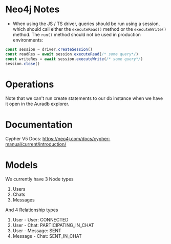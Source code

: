 # Neo4j Notes

- When using the JS / TS driver, queries should be run using a session, which should call either the `executeRead()` method or the `executeWrite()` method. The `run()` method should not be used in production environments:
```JavaScript
const session = driver.createSession()
const readRes = await session.executeRead(/* some query*/)
const writeRes = await session.executeWrite(/* some query*/)
session.close()
```

# Operations

Note that we can't run create statements to our db instance when we have it open in the Auradb explorer.

# Documentation

Cypher V5 Docs: https://neo4j.com/docs/cypher-manual/current/introduction/

# Models

We currently have 3 Node types
 1. Users
 2. Chats
 3. Messages

And 4 Relationship types

1. User - User: CONNECTED
2. User - Chat: PARTICIPATING_IN_CHAT
3. User - Message: SENT
4. Message - Chat: SENT_IN_CHAT
